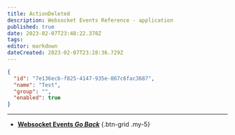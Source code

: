 ```yaml
---
title: ActionDeleted
description: Websocket Events Reference - application
published: true
date: 2023-02-07T23:48:22.378Z
tags: 
editor: markdown
dateCreated: 2023-02-07T23:28:36.729Z
---
```


```json
{
  "id": "7e136ecb-f825-4147-935e-867c6fac3687",
  "name": "Test",
  "group": "",
  "enabled": true
}
```

---

- [<i class="mdi mdi-chevron-left"></i>**Websocket Events *Go Back***](/Servers-Clients/WebSocket-Server/Events)
{.btn-grid .my-5}